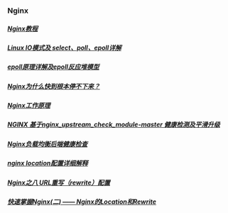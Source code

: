 ### Nginx
##### [Nginx教程][1]
##### [Linux IO模式及 select、poll、epoll详解][2]
##### [epoll原理详解及epoll反应堆模型][3]
##### [Nginx为什么快到根本停不下来？][4]
##### [Nginx工作原理][5]
##### [NGINX 基于nginx_upstream_check_module-master 健康检测及平滑升级][6]
##### [Nginx负载均衡后端健康检查][7]
##### [nginx location配置详细解释][8]
##### [Nginx之八 URL重写（rewrite）配置][9]
##### [快速掌握Nginx(二) —— Nginx的Location和Rewrite][10]
[1]: https://blog.csdn.net/qq_29677867/article/details/90112120
[2]: https://segmentfault.com/a/1190000003063859
[3]: https://blog.csdn.net/daaikuaichuan/article/details/83862311
[4]: https://mp.weixin.qq.com/s/Od4t6hHO9IRTzJ-QFwMB4Q
[5]: https://blog.csdn.net/huangyaa729/article/details/90644769
[6]: https://www.cnblogs.com/linxizhifeng/p/7075325.html
[7]:https://www.linuxidc.com/Linux/2019-04/158352.htm
[8]:https://www.cnblogs.com/jpfss/p/10232980.html
[9]:https://blog.csdn.net/weixin_40792878/article/details/83316519
[10]:https://www.cnblogs.com/wyy1234/p/10632108.html